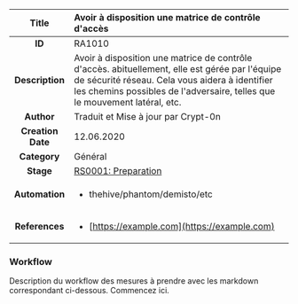 | Title                       | Avoir à disposition une matrice de contrôle d'accès         |
|:---------------------------:|:--------------------|
| **ID**                      | RA1010            |
| **Description**             | Avoir à disposition une matrice de contrôle d'accès. abituellement, elle est gérée par l'équipe de sécurité réseau. Cela vous aidera à identifier les chemins possibles de l'adversaire, telles que le mouvement latéral, etc.   |
| **Author**                  | Traduit et Mise à jour par Crypt-0n        |
| **Creation Date**           | 12.06.2020 |
| **Category**                | Général      |
| **Stage**                   |[RS0001: Preparation](../Response_Stages/RS0001.md)| 
| **Automation** |<ul><li>thehive/phantom/demisto/etc</li></ul>|
| **References** |<ul><li>[https://example.com](https://example.com)</li></ul>|

### Workflow

Description du workflow des mesures à prendre avec les markdown correspondant ci-dessous.
Commencez ici.
